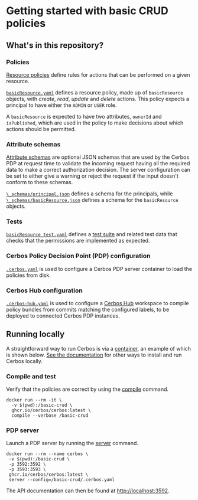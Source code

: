 # Getting started with basic CRUD policies

## What's in this repository?

### Policies

[Resource policies](https://docs.cerbos.dev/cerbos/latest/resource_policies.html) define rules for actions that can be performed on a given resource.

[`basicResource.yaml`](./basicResource.yaml) defines a resource policy, made up of `basicResource` objects, with _create_, _read_, _update_ and _delete_ actions. This policy expects a principal to have either the `ADMIN` or `USER` role.

A `basicResource` is expected to have two attributes, `ownerId` and `isPublished`, which are used in the policy to make decisions about which actions should be permitted.

### Attribute schemas

[Attribute schemas](https://docs.cerbos.dev/cerbos/latest/schemas.html) are optional JSON schemas that are used by the Cerbos PDP at request time to validate the incoming request having all the required data to make a correct authorization decision.
The server configuration can be set to either give a warning or reject the request if the input doesn't conform to these schemas.

[`\_schemas/principal.json`](./_schemas/principal.json) defines a schema for the principals, while [`\_schemas/basicResource.json`](./_schemas/basicResource.json) defines a schema for the `basicResource` objects.

### Tests

[`basicResource_test.yaml`](./basicResource_test.yaml) defines a [test suite](https://docs.cerbos.dev/cerbos/latest/compile.html#testing) and related test data that checks that the permissions are implemented as expected.

### Cerbos Policy Decision Point (PDP) configuration

[`.cerbos.yaml`](./.cerbos.yaml) is used to configure a Cerbos PDP server container to load the policies from disk.

### Cerbos Hub configuration

[`.cerbos-hub.yaml`](./.cerbos-hub.yaml) is used to configure a [Cerbos Hub](https://cerbos.dev/next) workspace to compile policy bundles from commits matching the configured labels, to be deployed to connected Cerbos PDP instances.

## Running locally

A straightforward way to run Cerbos is via a [container](https://docs.cerbos.dev/cerbos/latest/installation/container.html), an example of which is shown below. [See the documentation](https://docs.cerbos.dev/cerbos/latest/installation/binary.html) for other ways to install and run Cerbos locally.

### Compile and test

Verify that the policies are correct by using the [compile](https://docs.cerbos.dev/cerbos/latest/cli/cerbos.html#compile) command.

```
docker run --rm -it \
  -v $(pwd):/basic-crud \
  ghcr.io/cerbos/cerbos:latest \
  compile --verbose /basic-crud
```

### PDP server

Launch a PDP server by running the [server](https://docs.cerbos.dev/cerbos/latest/cli/cerbos.html#server) command.

```
docker run --rm --name cerbos \
 -v $(pwd):/basic-crud \
 -p 3592:3592 \
 -p 3593:3593 \
 ghcr.io/cerbos/cerbos:latest \
 server --config=/basic-crud/.cerbos.yaml
```

The API documentation can then be found at [http://localhost:3592](http://localhost:3592).
